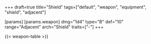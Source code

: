 +++
draft=true
title="Shield"
tags=["default", "weapon", "equipment", "shield", "adjacent"]

[params]
  [params.weapon]
    dmg="1d4"
    type="B"
    def="10"
    range="Adjacent"
    arch="Shield"
    traits=["-"]
+++

{{< weapon-table >}}


